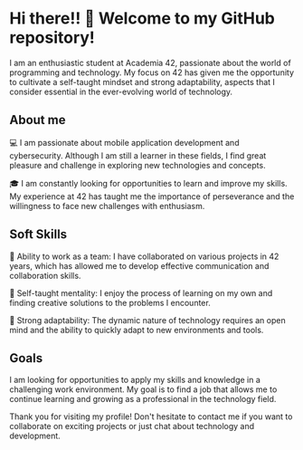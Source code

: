 <h1>Hi there!! 👋      Welcome to my GitHub repository!</h1>

I am an enthusiastic student at Academia 42, passionate about the world of programming and technology. My focus on 42 has given me the opportunity to cultivate a self-taught mindset and strong adaptability, aspects that I consider essential in the ever-evolving world of technology.

<h2>About me</h2>

💻 I am passionate about mobile application development and cybersecurity. Although I am still a learner in these fields, I find great pleasure and challenge in exploring new technologies and concepts.

🎓 I am constantly looking for opportunities to learn and improve my skills. My experience at 42 has taught me the importance of perseverance and the willingness to face new challenges with enthusiasm.

<h2>Soft Skills</h2>

🤝 Ability to work as a team: I have collaborated on various projects in 42 years, which has allowed me to develop effective communication and collaboration skills.

🎯 Self-taught mentality: I enjoy the process of learning on my own and finding creative solutions to the problems I encounter.

🌱 Strong adaptability: The dynamic nature of technology requires an open mind and the ability to quickly adapt to new environments and tools.

<h2>Goals</h2>
I am looking for opportunities to apply my skills and knowledge in a challenging work environment. My goal is to find a job that allows me to continue learning and growing as a professional in the technology field.

Thank you for visiting my profile! Don't hesitate to contact me if you want to collaborate on exciting projects or just chat about technology and development.
